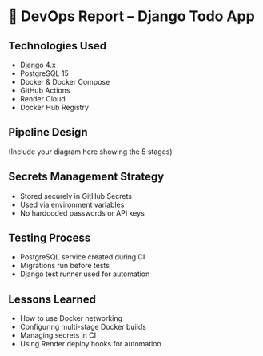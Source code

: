 # 🧰 DevOps Report – Django Todo App

## Technologies Used
- Django 4.x
- PostgreSQL 15
- Docker & Docker Compose
- GitHub Actions
- Render Cloud
- Docker Hub Registry

## Pipeline Design
(Include your diagram here showing the 5 stages)

## Secrets Management Strategy
- Stored securely in GitHub Secrets
- Used via environment variables
- No hardcoded passwords or API keys

## Testing Process
- PostgreSQL service created during CI
- Migrations run before tests
- Django test runner used for automation

## Lessons Learned
- How to use Docker networking
- Configuring multi-stage Docker builds
- Managing secrets in CI
- Using Render deploy hooks for automation

